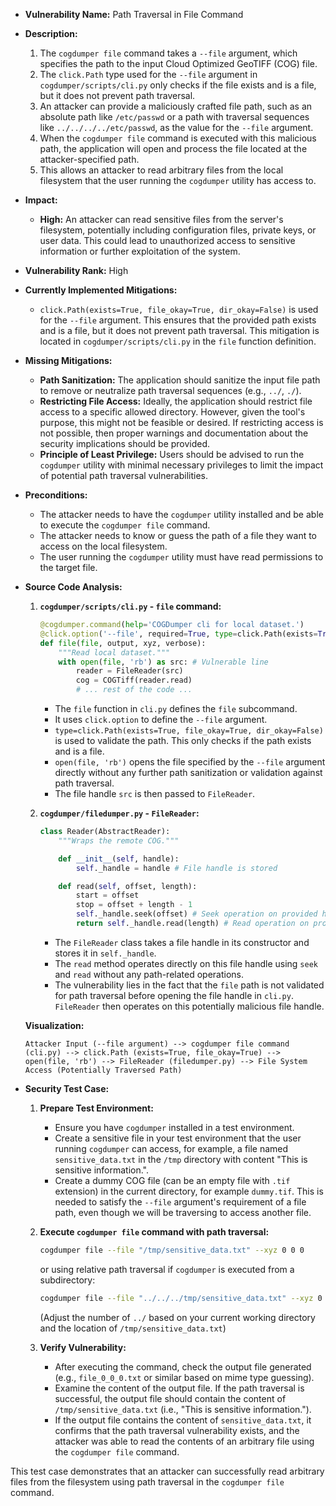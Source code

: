 - **Vulnerability Name:** Path Traversal in File Command

- **Description:**
    1. The `cogdumper file` command takes a `--file` argument, which specifies the path to the input Cloud Optimized GeoTIFF (COG) file.
    2. The `click.Path` type used for the `--file` argument in `cogdumper/scripts/cli.py` only checks if the file exists and is a file, but it does not prevent path traversal.
    3. An attacker can provide a maliciously crafted file path, such as an absolute path like `/etc/passwd` or a path with traversal sequences like `../../../../etc/passwd`, as the value for the `--file` argument.
    4. When the `cogdumper file` command is executed with this malicious path, the application will open and process the file located at the attacker-specified path.
    5. This allows an attacker to read arbitrary files from the local filesystem that the user running the `cogdumper` utility has access to.

- **Impact:**
    - **High:** An attacker can read sensitive files from the server's filesystem, potentially including configuration files, private keys, or user data. This could lead to unauthorized access to sensitive information or further exploitation of the system.

- **Vulnerability Rank:** High

- **Currently Implemented Mitigations:**
    - `click.Path(exists=True, file_okay=True, dir_okay=False)` is used for the `--file` argument. This ensures that the provided path exists and is a file, but it does not prevent path traversal. This mitigation is located in `cogdumper/scripts/cli.py` in the `file` function definition.

- **Missing Mitigations:**
    - **Path Sanitization:** The application should sanitize the input file path to remove or neutralize path traversal sequences (e.g., `../`, `./`).
    - **Restricting File Access:** Ideally, the application should restrict file access to a specific allowed directory. However, given the tool's purpose, this might not be feasible or desired. If restricting access is not possible, then proper warnings and documentation about the security implications should be provided.
    - **Principle of Least Privilege:** Users should be advised to run the `cogdumper` utility with minimal necessary privileges to limit the impact of potential path traversal vulnerabilities.

- **Preconditions:**
    - The attacker needs to have the `cogdumper` utility installed and be able to execute the `cogdumper file` command.
    - The attacker needs to know or guess the path of a file they want to access on the local filesystem.
    - The user running the `cogdumper` utility must have read permissions to the target file.

- **Source Code Analysis:**
    1. **`cogdumper/scripts/cli.py` - `file` command:**
        ```python
        @cogdumper.command(help='COGDumper cli for local dataset.')
        @click.option('--file', required=True, type=click.Path(exists=True, file_okay=True, dir_okay=False), help='input file')
        def file(file, output, xyz, verbose):
            """Read local dataset."""
            with open(file, 'rb') as src: # Vulnerable line
                reader = FileReader(src)
                cog = COGTiff(reader.read)
                # ... rest of the code ...
        ```
        - The `file` function in `cli.py` defines the `file` subcommand.
        - It uses `click.option` to define the `--file` argument.
        - `type=click.Path(exists=True, file_okay=True, dir_okay=False)` is used to validate the path. This only checks if the path exists and is a file.
        - `open(file, 'rb')` opens the file specified by the `--file` argument directly without any further path sanitization or validation against path traversal.
        - The file handle `src` is then passed to `FileReader`.

    2. **`cogdumper/filedumper.py` - `FileReader`:**
        ```python
        class Reader(AbstractReader):
            """Wraps the remote COG."""

            def __init__(self, handle):
                self._handle = handle # File handle is stored

            def read(self, offset, length):
                start = offset
                stop = offset + length - 1
                self._handle.seek(offset) # Seek operation on provided handle
                return self._handle.read(length) # Read operation on provided handle
        ```
        - The `FileReader` class takes a file handle in its constructor and stores it in `self._handle`.
        - The `read` method operates directly on this file handle using `seek` and `read` without any path-related operations.
        - The vulnerability lies in the fact that the `file` path is not validated for path traversal before opening the file handle in `cli.py`. `FileReader` then operates on this potentially malicious file handle.

    **Visualization:**

    ```
    Attacker Input (--file argument) --> cogdumper file command (cli.py) --> click.Path (exists=True, file_okay=True) --> open(file, 'rb') --> FileReader (filedumper.py) --> File System Access (Potentially Traversed Path)
    ```

- **Security Test Case:**
    1. **Prepare Test Environment:**
        - Ensure you have `cogdumper` installed in a test environment.
        - Create a sensitive file in your test environment that the user running `cogdumper` can access, for example, a file named `sensitive_data.txt` in the `/tmp` directory with content "This is sensitive information.".
        - Create a dummy COG file (can be an empty file with `.tif` extension) in the current directory, for example `dummy.tif`. This is needed to satisfy the `--file` argument's requirement of a file path, even though we will be traversing to access another file.

    2. **Execute `cogdumper file` command with path traversal:**
        ```bash
        cogdumper file --file "/tmp/sensitive_data.txt" --xyz 0 0 0
        ```
        or using relative path traversal if `cogdumper` is executed from a subdirectory:
        ```bash
        cogdumper file --file "../../../tmp/sensitive_data.txt" --xyz 0 0 0
        ```
        (Adjust the number of `../` based on your current working directory and the location of `/tmp/sensitive_data.txt`)

    3. **Verify Vulnerability:**
        - After executing the command, check the output file generated (e.g., `file_0_0_0.txt` or similar based on mime type guessing).
        - Examine the content of the output file. If the path traversal is successful, the output file should contain the content of `/tmp/sensitive_data.txt` (i.e., "This is sensitive information.").
        - If the output file contains the content of `sensitive_data.txt`, it confirms that the path traversal vulnerability exists, and the attacker was able to read the contents of an arbitrary file using the `cogdumper file` command.

This test case demonstrates that an attacker can successfully read arbitrary files from the filesystem using path traversal in the `cogdumper file` command.